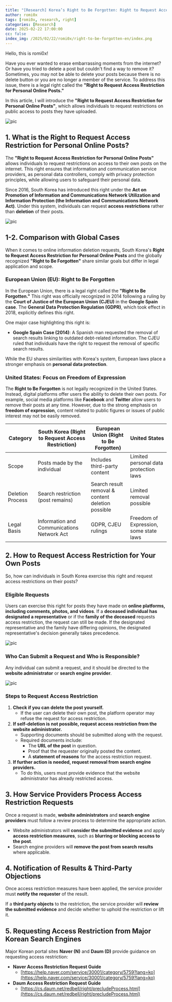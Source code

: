 ```yaml
---
title: "[Research] Korea’s Right to Be Forgotten: Right to Request Access Restriction for Personal Online Posts (en)"
author: romi0x
tags: [romi0x, research, right]
categories: [Research]
date: 2025-02-22 17:00:00
cc: false
index_img: /2025/02/22/romi0x/right-to-be-forgotten-en/index.png
---
```


Hello, this is romi0x!

Have you ever wanted to erase embarrassing moments from the internet? Or have you tried to delete a post but couldn't find a way to remove it? Sometimes, you may not be able to delete your posts because there is no delete button or you are no longer a member of the service. To address this issue, there is a legal right called the **"Right to Request Access Restriction for Personal Online Posts."**

In this article, I will introduce the **"Right to Request Access Restriction for Personal Online Posts"**, which allows individuals to request restrictions on public access to posts they have uploaded.

![pic](right-to-be-forgotten-en/index.png)


## **1. What is the Right to Request Access Restriction for Personal Online Posts?**

The **"Right to Request Access Restriction for Personal Online Posts"** allows individuals to request restrictions on access to their own posts on the internet. This right ensures that information and communication service providers, as personal data controllers, comply with privacy protection principles, while allowing users to safeguard their personal data.

Since 2016, South Korea has introduced this right under the **Act on Promotion of Information and Communications Network Utilization and Information Protection (the Information and Communications Network Act)**. Under this system, individuals can request **access restrictions** rather than **deletion** of their posts.

![pic](right-to-be-forgotten-en/image1.png)

## **1-2. Comparison with Global Cases**

When it comes to online information deletion requests, South Korea's **Right to Request Access Restriction for Personal Online Posts** and the globally recognized **"Right to Be Forgotten"** share similar goals but differ in legal application and scope.

### **European Union (EU): Right to Be Forgotten**

In the European Union, there is a legal right called the **"Right to Be Forgotten."** This right was officially recognized in 2014 following a ruling by the **Court of Justice of the European Union (CJEU)** in the **Google Spain case**. The **General Data Protection Regulation (GDPR)**, which took effect in 2018, explicitly defines this right.

One major case highlighting this right is:

- **Google Spain Case (2014)**: A Spanish man requested the removal of search results linking to outdated debt-related information. The CJEU ruled that individuals have the right to request the removal of specific search results.

While the EU shares similarities with Korea's system, European laws place a stronger emphasis on **personal data protection**.

### **United States: Focus on Freedom of Expression**

The **Right to Be Forgotten** is not legally recognized in the United States. Instead, digital platforms offer users the ability to delete their own posts. For example, social media platforms like **Facebook** and **Twitter** allow users to remove their posts at any time. However, due to the strong emphasis on **freedom of expression**, content related to public figures or issues of public interest may not be easily removed.

| Category | South Korea (Right to Request Access Restriction) | European Union (Right to Be Forgotten) | United States |
| --- | --- | --- | --- |
| Scope | Posts made by the individual | Includes third-party content | Limited personal data protection laws |
| Deletion Process | Search restriction (post remains) | Search result removal & content deletion possible | Limited removal possible |
| Legal Basis | Information and Communications Network Act | GDPR, CJEU rulings | Freedom of Expression, some state laws |

## **2. How to Request Access Restriction for Your Own Posts**

So, how can individuals in South Korea exercise this right and request access restrictions on their posts?

### **Eligible Requests**

Users can exercise this right for posts they have made on **online platforms, including comments, photos, and videos**. If a **deceased individual has designated a representative** or if the **family of the deceased** requests access restriction, the request can still be made. If the designated representative and the family have differing opinions, the designated representative's decision generally takes precedence.

![pic](right-to-be-forgotten-en/image2.png)

### **Who Can Submit a Request and Who is Responsible?**

Any individual can submit a request, and it should be directed to the **website administrator** or **search engine provider**.

![pic](right-to-be-forgotten-en/image3.png)

### **Steps to Request Access Restriction**

1. **Check if you can delete the post yourself.**
    - If the user can delete their own post, the platform operator may refuse the request for access restriction.
2. **If self-deletion is not possible, request access restriction from the website administrator.**
    - Supporting documents should be submitted along with the request.
    - Required documents include:
        - The **URL of the post** in question.
        - Proof that the requester originally posted the content.
        - A **statement of reasons** for the access restriction request.
3. **If further action is needed, request removal from search engine providers.**
    - To do this, users must provide evidence that the website administrator has already restricted access.

## **3. How Service Providers Process Access Restriction Requests**

Once a request is made, **website administrators** and **search engine providers** must follow a review process to determine the appropriate action.

- Website administrators will **consider the submitted evidence** and apply **access restriction measures**, such as **blurring or blocking access to the post**.
- Search engine providers will **remove the post from search results** where applicable.

## **4. Notification of Results & Third-Party Objections**

Once access restriction measures have been applied, the service provider must **notify the requester** of the result.

If a **third party objects** to the restriction, the service provider will **review the submitted evidence** and decide whether to uphold the restriction or lift it.

## **5. Requesting Access Restriction from Major Korean Search Engines**

Major Korean portal sites **Naver (N)** and **Daum (D)** provide guidance on requesting access restriction:

- **Naver Access Restriction Request Guide**
    - [https://help.naver.com/service/30001/category/5759?lang=ko](https://help.naver.com/service/30001/category/5759?lang=ko)
- **Daum Access Restriction Request Guide**
    - [https://cs.daum.net/redbell/right/precludeProcess.html](https://cs.daum.net/redbell/right/precludeProcess.html)